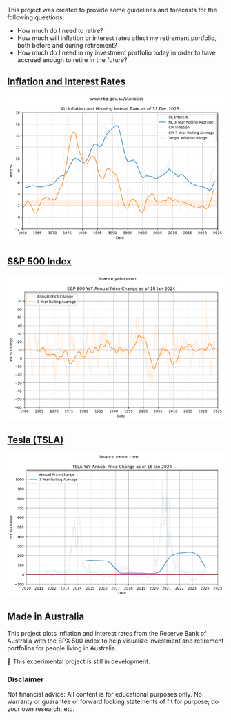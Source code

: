 This project was created to provide some guidelines and forecasts for the following questions:

- How much do I need to retire? 
- How much will inflation or interest rates affect my retirement portfolio, both before and during retirement? 
- How much do I need in my investment portfolio today in order to have accrued enough to retire in the future? 

## [Inflation and Interest Rates](inflation-and-interest-rates.md)

[![](images/inflation-and-interest-rates.png)](inflation-and-interest-rates.html)

## [S&P 500 Index](spx.md)

[![](images/spx-yoy.png)](spx.html)

## [Tesla (TSLA)](tsla.md)

[![](images/tsla-yoy.png)](tsla.html)

## Made in Australia

This project plots inflation and interest rates from the Reserve Bank of Australia with the SPX 500 index to help visualize investment and retirement portfolios for people living in Australia.

🚧 This experimental project is still in development.

### Disclaimer

Not financial advice: All content is for educational purposes only. No warranty or guarantee or forward looking statements of fit for purpose; do your own research, etc.